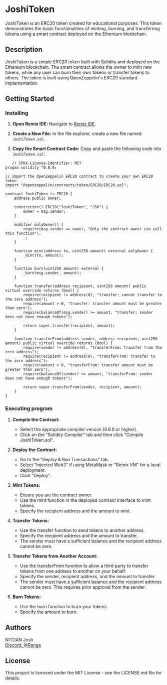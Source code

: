 # JoshiToken

JoshiToken is an ERC20 token created for educational purposes. This token demonstrates the basic functionalities of minting, burning, and transferring tokens using a smart contract deployed on the Ethereum blockchain.

## Description

JoshiToken is a simple ERC20 token built with Solidity and deployed on the Ethereum blockchain. The smart contract allows the owner to mint new tokens, while any user can burn their own tokens or transfer tokens to others. The token is built using OpenZeppelin's ERC20 standard implementation.

## Getting Started

### Installing

1. **Open Remix IDE:**
   Navigate to [Remix IDE](https://remix.ethereum.org/).

2. **Create a New File:**
   In the file explorer, create a new file named `JoshiToken.sol`.

3. **Copy the Smart Contract Code:**
   Copy and paste the following code into `JoshiToken.sol`:

```solidity
   // SPDX-License-Identifier: MIT
pragma solidity ^0.8.0;

// Import the OpenZeppelin ERC20 contract to create your own ERC20 token
import "@openzeppelin/contracts/token/ERC20/ERC20.sol";

contract JoshiToken is ERC20 {
    address public owner;

    constructor() ERC20("JoshiToken", "JSH") {
        owner = msg.sender;
    }

    modifier onlyOwner() {
        require(msg.sender == owner, "Only the contract owner can call this function");
        _;
    }

    function mint(address to, uint256 amount) external onlyOwner {
        _mint(to, amount);
    }

    function burn(uint256 amount) external {
        _burn(msg.sender, amount);
    }

    function transfer(address recipient, uint256 amount) public virtual override returns (bool) {
        require(recipient != address(0), "transfer: cannot transfer to the zero address");
        require(amount > 0, "transfer: transfer amount must be greater than zero");
        require(balanceOf(msg.sender) >= amount, "transfer: sender does not have enough tokens");
        
        return super.transfer(recipient, amount);
    }

    function transferFrom(address sender, address recipient, uint256 amount) public virtual override returns (bool) {
        require(sender != address(0), "transferFrom: transfer from the zero address");
        require(recipient != address(0), "transferFrom: transfer to the zero address");
        require(amount > 0, "transferFrom: transfer amount must be greater than zero");
        require(balanceOf(sender) >= amount, "transferFrom: sender does not have enough tokens");

        return super.transferFrom(sender, recipient, amount);
    }
}
```

### Executing program

1. **Compile the Contract:**
   - Select the appropriate compiler version (0.8.0 or higher).
   - Click on the "Solidity Compiler" tab and then click "Compile JoshiToken.sol".

2. **Deploy the Contract:**
   - Go to the "Deploy & Run Transactions" tab.
   - Select "Injected Web3" if using MetaMask or "Remix VM" for a local deployment.
   - Click "Deploy".

3. **Mint Tokens:**
   - Ensure you are the contract owner.
   - Use the mint function in the deployed contract interface to mint tokens.
   - Specify the recipient address and the amount to mint.

4. **Transfer Tokens:**
   - Use the transfer function to send tokens to another address.
   - Specify the recipient address and the amount to transfer.
   - The sender must have a sufficient balance and the recipient address cannot be zero.

5. **Transfer Tokens from Another Account:**
   - Use the transferFrom function to allow a third party to transfer tokens from one address to another on your behalf.
   - Specify the sender, recipient address, and the amount to transfer.
   - The sender must have a sufficient balance and the recipient address cannot be zero. This requires prior approval from the sender.

6. **Burn Tokens:**
   - Use the burn function to burn your tokens.
   - Specify the amount to burn.

## Authors

NTCIAN Josh
<br>
[Discord: @Range](https://discordapp.com/users/Range#4932)

## License

This project is licensed under the MIT License - see the LICENSE.md file for details.
